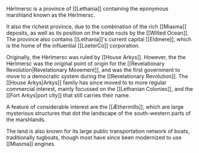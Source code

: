 Hèrlmersc is a province of [[Lethania]] containing the eponymous marshland known as the Hèrlmersc. 

It also the richest province, due to the combination of the rich [[Miasma]] deposits, as well as its position on the trade routs by the [[Wilted Ocean]]. The province also contains [[Lethania]]'s current capital [[Eldmere]], which is the home of the influential [[LoeterCo]] corporation.

Originally, the Hèrlmersc was ruled by [[House Arkys]]. However, the the Hèrlmersc was the original point of origin for the [[Revelationary Revolution|Revelationary Movement]], and was the first government to move to a democratic system during the [[Revelationary Revolution]]. The [[House Arkys|Arkys]] family has since moved to to more regular commercial interest, mainly focussed on the [[Lethanian Colonies]], and the [[Fort Arkys|port city]] that still carries their name.

A feature of considerable interest are the [[Æthermills]], which are large mysterious structures that dot the landscape of the south-western parts of the marshlands. 

The land is also known for its large public transportation network of boats, traditionally tugboats, though most have since been modernized to use [[Miasma]] engines.